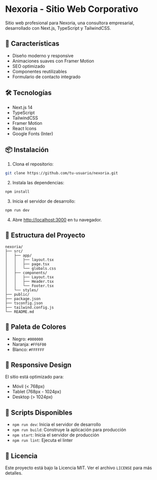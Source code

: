 # Nexoria - Sitio Web Corporativo

Sitio web profesional para Nexoria, una consultora empresarial, desarrollado con Next.js, TypeScript y TailwindCSS.

## 🚀 Características

- Diseño moderno y responsive
- Animaciones suaves con Framer Motion
- SEO optimizado
- Componentes reutilizables
- Formulario de contacto integrado

## 🛠️ Tecnologías

- Next.js 14
- TypeScript
- TailwindCSS
- Framer Motion
- React Icons
- Google Fonts (Inter)

## 📦 Instalación

1. Clona el repositorio:
```bash
git clone https://github.com/tu-usuario/nexoria.git
```

2. Instala las dependencias:
```bash
npm install
```

3. Inicia el servidor de desarrollo:
```bash
npm run dev
```

4. Abre [http://localhost:3000](http://localhost:3000) en tu navegador.

## 📄 Estructura del Proyecto

```
nexoria/
├── src/
│   ├── app/
│   │   ├── layout.tsx
│   │   ├── page.tsx
│   │   └── globals.css
│   ├── components/
│   │   ├── Layout.tsx
│   │   ├── Header.tsx
│   │   └── Footer.tsx
│   └── styles/
├── public/
├── package.json
├── tsconfig.json
├── tailwind.config.js
└── README.md
```

## 🎨 Paleta de Colores

- Negro: `#000000`
- Naranja: `#FF6F00`
- Blanco: `#FFFFFF`

## 📱 Responsive Design

El sitio está optimizado para:
- Móvil (< 768px)
- Tablet (768px - 1024px)
- Desktop (> 1024px)

## 🔧 Scripts Disponibles

- `npm run dev`: Inicia el servidor de desarrollo
- `npm run build`: Construye la aplicación para producción
- `npm start`: Inicia el servidor de producción
- `npm run lint`: Ejecuta el linter

## 📝 Licencia

Este proyecto está bajo la Licencia MIT. Ver el archivo `LICENSE` para más detalles. 